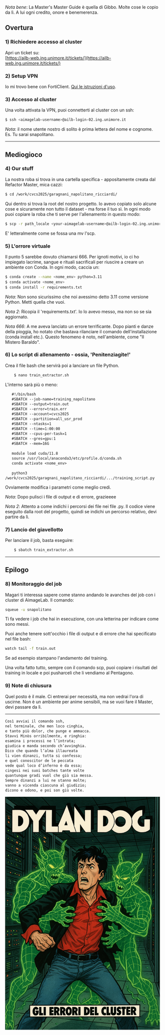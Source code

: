 *Nota bene*: La Master's Master Guide è quella di Gibbo. Molte cose le copio da lì. A lui ogni credito, onore e benemerenza.

## Overtura

### 1) Richiedere accesso al cluster  
Apri un ticket su:  
[https://ailb-web.ing.unimore.it/tickets/](https://ailb-web.ing.unimore.it/tickets/)

### 2) Setup VPN
Io mi trovo bene con FortiClient. [Qui le istruzioni d'uso](https://www.sirs.unimore.it/site/home/servizi/accesso-vpn.html).

### 3) Accesso al cluster

Una volta attivata la VPN, puoi connetterti al cluster con un ssh:

```bash
$ ssh <aimagelab-username>@ailb-login-02.ing.unimore.it
```

*Nota*: il nome utente nostro di solito è prima lettera del nome e cognome. Es. Tu sarai snapolitano.

---

## Mediogioco

### 4) Our stuff

La nostra roba si trova in una cartella specifica - appositamente creata dal Refactor Master, mica cazzi:

```bash
$ cd /work/cvcs2025/garagnani_napolitano_ricciardi/
```

Qui dentro si trova la root del nostro progetto. Io avevo copiato solo alcune cose e sicuramente non tutto il dataset - ma forse il tuo sì. In ogni modo puoi copiare la roba che ti serve per l'allenamento in questo modo:

```bash
$ scp -r path_locale <your-aimagelab-username>@ailb-login-02.ing.unimore.it:/work/cvcs2025/garagnani_napolitano_ricciardi/dove_vuoi_mettere_la_roba
```

E' letteralmente come se fossa una mv l'scp.

### 5) L'orrore virtuale

Il punto 5 sarebbe dovuto chiamarsi 666. Per ignoti motivi, io ci ho impiegato lacrime, sangue e rituali sacrificali per riuscire a creare un ambiente con Conda. In ogni modo, caccia un:

```bash
$ conda create --name <nome_env> python=3.11
$ conda activate <nome_env>
$ conda install -r requirements.txt
```

*Nota*: Non sono sicurissimo che noi avessimo detto 3.11 come versione Python. Metti quella che vuoi.

*Nota 2*: Ricopia il 'requirements.txt'. Io lo avevo messo, ma non so se sia aggiornato.

*Nota 666*: A me aveva lanciato un errore terrificante. Dopo pianti e danze della pioggia, ho notato che bastava rilanciare il comando dell'installazione (conda install etc.). Questo fenomeno è noto, nell'ambiente, come "Il Mistero Baraldo".

### 6) Lo script di allenamento - ossia, 'Penitenziagite!'

Crea il file bash che servirà poi a lanciare un file Python.

```bash
    $ nano train_extractor.sh
```

L'interno sarà più o meno:

 ```
    #!/bin/bash
    #SBATCH --job-name=training_napolitano
    #SBATCH --output=train.out
    #SBATCH --error=train.err
    #SBATCH --account=cvcs2025
    #SBATCH --partition=all_usr_prod
    #SBATCH --ntasks=1
    #SBATCH --time=1:00:00
    #SBATCH --cpus-per-task=1
    #SBATCH --gres=gpu:1
    #SBATCH --mem=16G

    module load cuda/11.8
    source /usr/local/anaconda3/etc/profile.d/conda.sh
    conda activate <nome_env>

    python3 /work/cvcs2025/garagnani_napolitano_ricciardi/.../training_script.py
```

Ovviamente modifica i parametri come meglio credi.

*Nota*: Dopo pulisci i file di output e di errore, grazieeee

*Nota 2*: Attento a come indichi i percorsi dei file nei file .py. Il codice viene eseguito dalla root del progetto, quindi se indichi un percorso relativo, devi partire da lì.

### 7) Lancio del giavellotto

Per lanciare il job, basta eseguire:

```bash
    $ sbatch train_extractor.sh
```

---

## Epilogo

### 8) Monitoraggio del job

Magari ti interessa sapere come stanno andando le avanches del job con i cluster di AimageLab. Il comando:

```bash
squeue -u snapolitano
```

Ti fa vedere i job che hai in esecuzione, con una letterina per indicare come sono messi.

Puoi anche tenere sott'occhio i file di output e di errore che hai specificato nel file bash:

```bash
watch tail -f train.out
```

Se ad esempio stampano l'andamento del training.

Una volta fatto tutto, sempre con il comando scp, puoi copiare i risultati del training in locale e poi pusharceli che li vendiamo al Pentagono.

### 9) Note di chiusura

Quel posto è il male. Ci entrerai per necessità, ma non vedrai l'ora di uscirne. Non è un ambiente per anime sensibili, ma se vuoi fare il Master, devi passare da lì.

---

```
Così avviai il comando ssh,
nel terminale, che men loco cinghia,
e tanto più dolor, che punge e ammacca.
Stavvi Minòs orribilmente, e ringhia:
esamina i processi ne l’intrata;
giudica e manda secondo ch’avvinghia.
Dico che quando l’alma illaureata
li vien dinanzi, tutta si confessa;
e quel conoscitor de le peccata
vede qual loco d’inferno è da essa;
cingesi nei suoi batches tante volte
quantunque gradi vuol che giù sia messa.
Sempre dinanzi a lui ne stanno molte;
vanno a vicenda ciascuna al giudizio;
dicono e odono, e poi son giù volte. 

```

![Alt text](doc/assets/images/dylan.png "Prossimamente in edicola")